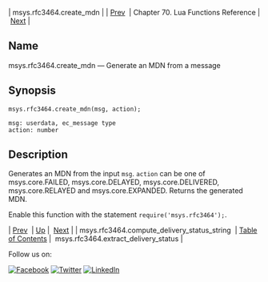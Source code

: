 | msys.rfc3464.create_mdn |
| [Prev](lua.ref.msys.rfc3464.compute_delivery_status_string.php)  | Chapter 70. Lua Functions Reference |  [Next](lua.ref.msys.rfc3464.extract_delivery_status.php) |

<a name="lua.ref.msys.rfc3464.create_mdn"></a>
## Name

msys.rfc3464.create_mdn — Generate an MDN from a message

<a name="idp18393648"></a>
## Synopsis

`msys.rfc3464.create_mdn(msg, action);`

```
msg: userdata, ec_message type
action: number
```
<a name="idp18396656"></a>
## Description

Generates an MDN from the input `msg`. `action` can be one of msys.core.FAILED, msys.core.DELAYED, msys.core.DELIVERED, msys.core.RELAYED and msys.core.EXPANDED. Returns the generated MDN.

Enable this function with the statement `require('msys.rfc3464');`.

| [Prev](lua.ref.msys.rfc3464.compute_delivery_status_string.php)  | [Up](lua.function.details.php) |  [Next](lua.ref.msys.rfc3464.extract_delivery_status.php) |
| msys.rfc3464.compute_delivery_status_string  | [Table of Contents](index.php) |  msys.rfc3464.extract_delivery_status |

Follow us on:

[![Facebook](https://support.messagesystems.com/images/icon-facebook.png)](http://www.facebook.com/messagesystems) [![Twitter](https://support.messagesystems.com/images/icon-twitter.png)](http://twitter.com/#!/MessageSystems) [![LinkedIn](https://support.messagesystems.com/images/icon-linkedin.png)](http://www.linkedin.com/company/message-systems)